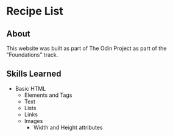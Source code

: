 # Recipe List

## About
This website was built as part of The Odin Project as part of the "Foundations" track.

## Skills Learned
- Basic HTML
  - Elements and Tags
  - Text
  - Lists
  - Links
  - Images
    - Width and Height attributes
